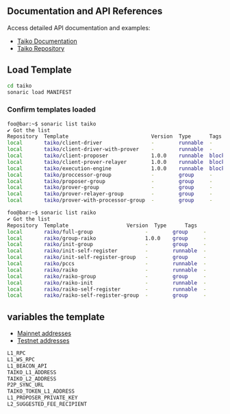 ## Documentation and API References
Access detailed API documentation and examples:
- [Taiko Documentation](https://docs.taiko.xyz/start-here/getting-started)
- [Taiko Repository](https://github.com/taikoxyz)

## Load Template

```bash
cd taiko
sonaric load MANIFEST
```

### Confirm templates loaded

```bash
foo@bar:~$ sonaric list taiko
✔ Got the list
Repository  Template                           Version  Type      Tags        
local       taiko/client-driver                -        runnable  -
local       taiko/client-driver-with-prover    -        runnable  -
local       taiko/client-proposer              1.0.0    runnable  blockchain
local       taiko/client-prover-relayer        1.0.0    runnable  blockchain
local       taiko/execution-engine             1.0.0    runnable  blockchain
local       taiko/proccessor-group             -        group     -
local       taiko/proposer-group               -        group     -
local       taiko/prover-group                 -        group     -
local       taiko/prover-relayer-group         -        group     -
local       taiko/prover-with-processor-group  -        group     -
```

```bash
foo@bar:~$ sonaric list raiko
✔ Got the list
Repository  Template                   Version  Type      Tags        
local       raiko/full-group                 -        group     -
local       raiko/group-raiko                1.0.0    group     -
local       raiko/init-group                 -        group     -
local       raiko/init-self-register         -        runnable  -
local       raiko/init-self-register-group   -        group     -
local       raiko/pccs                       -        runnable  -
local       raiko/raiko                      -        runnable  -
local       raiko/raiko-group                -        group     -
local       raiko/raiko-init                 -        runnable  -
local       raiko/raiko-self-register        -        runnable  -
local       raiko/raiko-self-register-group  -        group     -
```

## variables the template

- [Mainnet addresses](https://docs.taiko.xyz/network-reference/mainnet-addresses)
- [Testnet addresses](https://docs.taiko.xyz/network-reference/testnet-addresses)

```bash
L1_RPC
L1_WS_RPC
L1_BEACON_API
TAIKO_L1_ADDRESS
TAIKO_L2_ADDRESS
P2P_SYNC_URL
TAIKO_TOKEN_L1_ADDRESS
L1_PROPOSER_PRIVATE_KEY
L2_SUGGESTED_FEE_RECIPIENT
```

